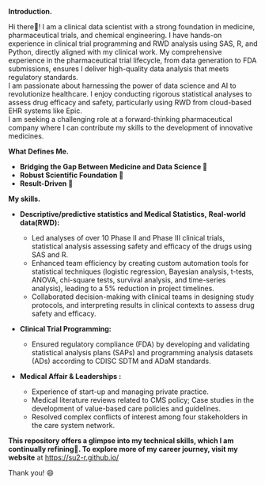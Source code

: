 
<!--
**su2-r/su2-r** is a ✨ _special_ ✨ repository because its `README.md` (this file) appears on your GitHub profile.

Here are some ideas to get you started: -->

**Introduction.**

Hi there👋!
I am a clinical data scientist with a strong foundation in medicine, pharmaceutical trials, and chemical engineering. 
I have hands-on experience in clinical trial programming and RWD analysis using SAS, R, and Python, directly aligned with my clinical work. My comprehensive experience in the pharmaceutical trial lifecycle, from data generation to FDA submissions, ensures I deliver high-quality data analysis that meets regulatory standards.  
I am passionate about harnessing the power of data science and AI to revolutionize healthcare. I enjoy conducting rigorous statistical analyses to assess drug efficacy and safety, particularly using RWD from cloud-based EHR systems like Epic.  
I am seeking a challenging role at a forward-thinking pharmaceutical company where I can contribute my skills to the development of innovative medicines.

**What Defines Me.**

* **Bridging the Gap Between Medicine and Data Science 🌉**   
* **Robust Scientific Foundation 🔬**   
* **Result-Driven 🎯**

**My skills.**

* **Descriptive/predictive statistics and Medical Statistics,** **Real-world data(RWD):**  
  * Led analyses of over 10 Phase II and Phase III clinical trials, statistical analysis assessing safety and efficacy of the drugs using SAS and R.  
  * Enhanced team efficiency by creating custom automation tools for statistical techniques (logistic regression, Bayesian analysis, t-tests, ANOVA, chi-square tests, survival analysis, and time-series analysis), leading to a 5% reduction in project timelines.  
  * Collaborated decision-making with clinical teams in designing study protocols, and interpreting results in clinical contexts to assess drug safety and efficacy.

* **Clinical Trial Programming:**  
  * Ensured regulatory compliance (FDA) by developing and validating statistical analysis plans (SAPs) and programming analysis datasets (ADs) according to CDISC SDTM and ADaM standards.

* **Medical Affair & Leaderships :**  
  * Experience of start-up and managing private practice.  
  * Medical literature reviews related to CMS policy; Case studies in the development of value-based care policies and guidelines.  
  * Resolved complex conflicts of interest among four stakeholders in the care system network.

**This repository offers a glimpse into my technical skills, which I am continually refining🚀. 
To explore more of my career journey, visit my website** at https://su2-r.github.io/

Thank you!
😄


